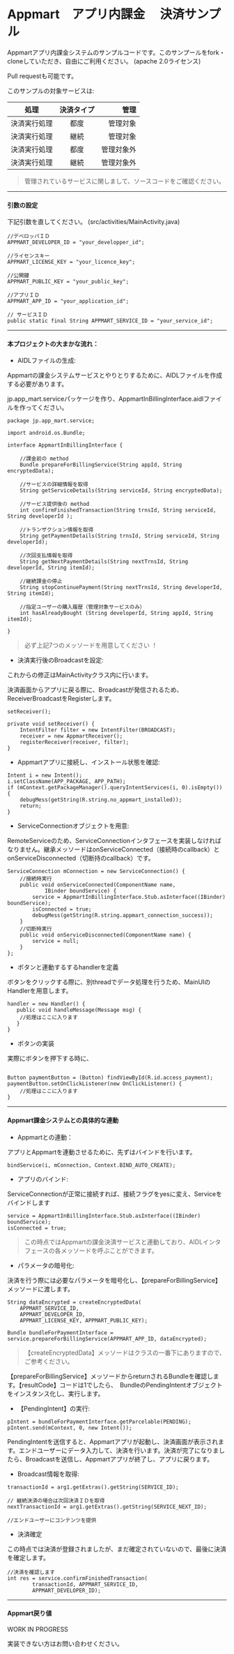 Appmart　アプリ内課金　 決済サンプル
======================

Appmartアプリ内課金システムのサンプルコードです。このサンプールをfork・cloneしていただき、自由にご利用ください。 (apache 2.0ライセンス)

Pull requestも可能です。

このサンプルの対象サービスは:

| 処理                         | 決済タイプ                | 管理           |
| ------------- |:-------------:| ------: |
| 決済実行処理         | 都度                        | 管理対象    |
| 決済実行処理         | 継続                        | 管理対象    |
| 決済実行処理         | 都度                        | 管理対象外|
| 決済実行処理         | 継続                        | 管理対象外|




> 管理されているサービスに関しまして、ソースコードをご確認ください。


---


#### 引数の設定

下記引数を直してください。 (src/activities/MainActivity.java)

```
//デベロッパＩＤ
APPMART_DEVELOPER_ID = "your_developper_id";

//ライセンスキー
APPMART_LICENSE_KEY = "your_licence_key";

//公開鍵
APPMART_PUBLIC_KEY = "your_public_key";

//アプリＩＤ
APPMART_APP_ID = "your_application_id";

// サービスＩＤ
public static final String APPMART_SERVICE_ID = "your_service_id";
```


---


#### 本プロジェクトの大まかな流れ：

 *  AIDLファイルの生成:
 
Appmartの課金システムサービスとやりとりするために、AIDLファイルを作成する必要があります。
 
jp.app_mart.serviceパッケージを作り、AppmartInBillingInterface.aidlファイルを作ってください。
 
```
package jp.app_mart.service;

import android.os.Bundle;

interface AppmartInBillingInterface {

    //課金前の method
    Bundle prepareForBillingService(String appId, String encryptedData);

    //サービスの詳細情報を取得
    String getServiceDetails(String serviceId, String encryptedData);

    //サービス提供後の method
    int confirmFinishedTransaction(String trnsId, String serviceId, String developerId );

    //トランザクション情報を取得
    String getPaymentDetails(String trnsId, String serviceId, String developerId);

    //次回支払情報を取得
    String getNextPaymentDetails(String nextTrnsId, String developerId, String itemId);

    //継続課金の停止
    String stopContinuePayment(String nextTrnsId, String developerId, String itemId);
    
    //指定ユーザーの購入履歴（管理対象サービスのみ）
    int hasAlreadyBought (String developerId, String appId, String itemId);

}
```

> 必ず上記7つのメッソードを用意してください ！



 *  決済実行後のBroadcastを設定:
 
これからの修正はMainActivityクラス内に行います。
 
決済画面からアプリに戻る際に、Broadcastが発信されるため、ReceiverBroadcastをRegisterします。

```
setReceiver();

private void setReceiver() {
	IntentFilter filter = new IntentFilter(BROADCAST);
	receiver = new AppmartReceiver();
	registerReceiver(receiver, filter);
}
``` 


 * Appmartアプリに接続し、インストール状態を確認:
 
```
Intent i = new Intent();
i.setClassName(APP_PACKAGE, APP_PATH);
if (mContext.getPackageManager().queryIntentServices(i, 0).isEmpty()) {
	debugMess(getString(R.string.no_appmart_installed));
	return;
}
```
 
 
 * ServiceConnectionオブジェクトを用意:
 
RemoteServiceのため、ServiceConnectionインタフェースを実装しなければなりません。継承メッソードはonServiceConnected（接続時のcallback）とonServiceDisconnected（切断持のcallback）です。
 
```
ServiceConnection mConnection = new ServiceConnection() {
	//接続時実行
	public void onServiceConnected(ComponentName name,
			IBinder boundService) {
		service = AppmartInBillingInterface.Stub.asInterface((IBinder) boundService);
		isConnected = true;
		debugMess(getString(R.string.appmart_connection_success));
	}
	//切断時実行
	public void onServiceDisconnected(ComponentName name) {
		service = null;
	}
};
```
 

 * ボタンと連動するするhandlerを定義

ボタンをクリックする際に、別threadでデータ処理を行うため、MainUIのHandlerを用意します。

```
handler = new Handler() {
   public void handleMessage(Message msg) {
	//処理はここに入ります
   }
}
```

 * ボタンの実装
 
実際にボタンを押下する時に、
 
```

Button paymentButton = (Button) findViewById(R.id.access_payment);
paymentButton.setOnClickListener(new OnClickListener() {
	//処理はここに入ります
}
```


---


#### Appmart課金システムとの具体的な連動

 * Appmartとの連動：
 
アプリとAppmartを連動させるために、先ずはバインドを行います。
 
`bindService(i, mConnection, Context.BIND_AUTO_CREATE);`



 * アプリのバインド:
 
ServiceConnectionが正常に接続すれば、接続フラグをyesに変え、Serviceをバインドします

```
service = AppmartInBillingInterface.Stub.asInterface((IBinder) boundService);
isConnected = true;
```

> この時点ではAppmartの課金決済サービスと連動しており、AIDLインタフェースの各メッソードを呼ぶことができます。



 * パラメータの暗号化:
 
決済を行う際には必要なパラメータを暗号化し、【prepareForBillingService】メッソードに渡します。
 
 
```
String dataEncrypted = createEncryptedData(
	APPMART_SERVICE_ID,
	APPMART_DEVELOPER_ID,
	APPMART_LICENSE_KEY, APPMART_PUBLIC_KEY);

Bundle bundleForPaymentInterface = service.prepareForBillingService(APPMART_APP_ID, dataEncrypted);
```

> 【createEncryptedData】メッソードはクラスの一番下にありますので、ご参考ください。


【prepareForBillingService】メッソードからreturnされるBundleを確認します。【resultCode】コードは1でしたら、　BundleのPendingIntentオブジェクトをインスタンス化し、実行します。



 * 【PendingIntent】の実行:
 
```
pIntent = bundleForPaymentInterface.getParcelable(PENDING);
pIntent.send(mContext, 0, new Intent());
```

PendingIntentを送信すると、Appmartアプリが起動し、決済画面が表示されます。エンドユーザーにデータ入力して、決済を行います。決済が完了になりましたら、Broadcastを送信し、Appmartアプリが終了し、アプリに戻ります。



 * Broadcast情報を取得:

```
transactionId = arg1.getExtras().getString(SERVICE_ID);

// 継続決済の場合は次回決済ＩＤを取得
nextTransactionId = arg1.getExtras().getString(SERVICE_NEXT_ID);

//エンドユーザーにコンテンツを提供
```



 * 決済確定
 
この時点では決済が登録されましたが、まだ確定されていないので、最後に決済を確定します。
 
```
//決済を確認します
int res = service.confirmFinishedTransaction(
		transactionId, APPMART_SERVICE_ID,
		APPMART_DEVELOPER_ID);
```

---

#### Appmart戻り値

WORK IN PROGRESS


実装できない方はお問い合わせください。
